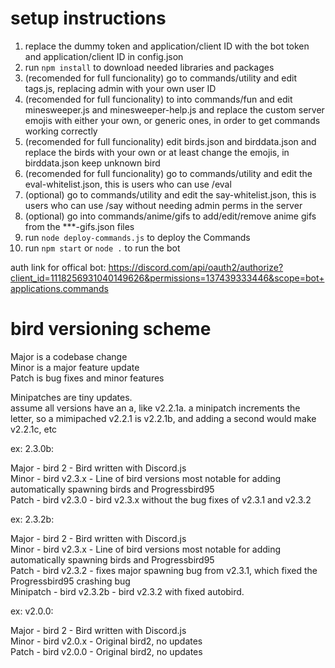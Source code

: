 # setup instructions

1. replace the dummy token and application/client ID with the bot token and application/client ID in config.json
2. run `npm install` to download needed libraries and packages
3. (recomended for full funcionality) go to commands/utility and edit tags.js, replacing admin with your own user ID
4. (recomended for full funcionality) to into commands/fun and edit minesweeper.js and minesweeper-help.js and replace the custom server emojis with either your own, or generic ones, in order to get commands working correctly
5. (recomended for full funcionality) edit birds.json and birddata.json and replace the birds with your own or at least change the emojis, in birddata.json keep unknown bird
6. (recomended for full funcionality) go to commands/utility and edit the eval-whitelist.json, this is users who can use /eval
7. (optional) go to commands/utility and edit the say-whitelist.json, this is users who can use /say without needing admin perms in the server
8. (optional) go into commands/anime/gifs to add/edit/remove anime gifs from the ***-gifs.json files
9. run `node deploy-commands.js` to deploy the Commands
10. run `npm start` or `node .` to run the bot

auth link for offical bot: https://discord.com/api/oauth2/authorize?client_id=1118256931040149626&permissions=137439333446&scope=bot+applications.commands

# bird versioning scheme

Major is a codebase change<br>
Minor is a major feature update<br>
Patch is bug fixes and minor features

Minipatches are tiny updates.<br>
assume all versions have an a, like v2.2.1a. a minipatch increments the letter, so a mimipached v2.2.1 is v2.2.1b, and adding a second would make v2.2.1c, etc



ex: 2.3.0b:

Major - bird 2 - Bird written with Discord.js<br>
Minor - bird v2.3.x - Line of bird versions most notable for adding automatically spawning birds and Progressbird95<br>
Patch - bird v2.3.0 - bird v2.3.x without the bug fixes of v2.3.1 and v2.3.2



ex: 2.3.2b:

Major - bird 2 - Bird written with Discord.js<br>
Minor - bird v2.3.x - Line of bird versions most notable for adding automatically spawning birds and Progressbird95<br>
Patch - bird v2.3.2 - fixes major spawning bug from v2.3.1, which fixed the Progressbird95 crashing bug<br>
Minipatch - bird v2.3.2b - bird v2.3.2 with fixed autobird.



ex: v2.0.0:

Major - bird 2 - Bird written with Discord.js<br>
Minor - bird v2.0.x - Original bird2, no updates<br>
Patch - bird v2.0.0 - Original bird2, no updates
